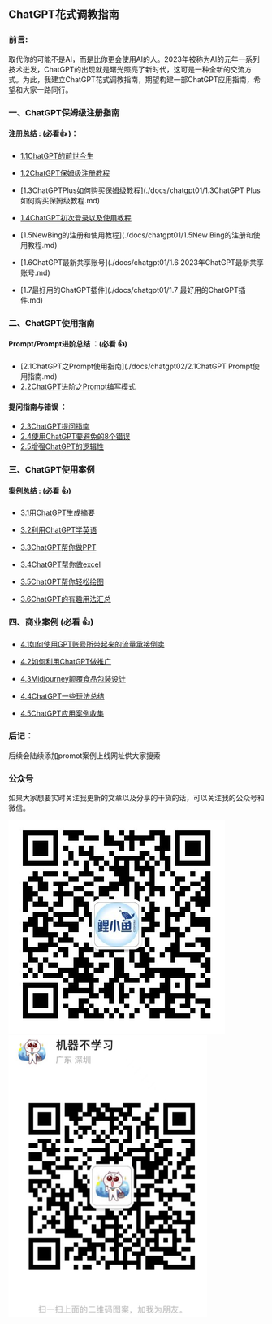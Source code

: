 

## ChatGPT花式调教指南

### 前言:

  取代你的可能不是AI，而是比你更会使用AI的人。2023年被称为AI的元年一系列技术迸发，ChatGPT的出现就是曙光照亮了新时代，这可是一种全新的交流方式。为此，我建立ChatGPT花式调教指南，期望构建一部ChatGPT应用指南，希望和大家一路同行。

### 一、ChatGPT保姆级注册指南

#### **注册总结** : (必看:+1: )：

- [1.1ChatGPT的前世今生](./docs/chatgpt01/1.1ChatGPT的前世今生.md)

- [1.2ChatGPT保姆级注册教程](./docs/chatgpt01/1.2ChatGPT保姆级注册教程.md)

- [1.3ChatGPTPlus如何购买保姆级教程](./docs/chatgpt01/1.3ChatGPT Plus如何购买保姆级教程.md)

- [1.4ChatGPT初次登录以及使用教程](./docs/chatgpt01/1.4ChatGPT初次登录以及使用教程.md)

- [1.5NewBing的注册和使用教程](./docs/chatgpt01/1.5New Bing的注册和使用教程.md)

- [1.6ChatGPT最新共享账号](./docs/chatgpt01/1.6 2023年ChatGPT最新共享账号.md)

- [1.7最好用的ChatGPT插件](./docs/chatgpt01/1.7 最好用的ChatGPT插件.md)

  

### 二、ChatGPT使用指南

#### **Prompt/Prompt进阶总结** ：(必看 :+1:)

- [2.1ChatGPT之Prompt使用指南](./docs/chatgpt02/2.1ChatGPT Prompt使用指南.md)
- [2.2ChatGPT进阶之Prompt编写模式](./docs/chatgpt02/2.2ChatGPT进阶之Prompt编写模式.md)

#### **提问指南与错误** ：

* [2.3ChatGPT提问指南](./docs/chatgpt02/2.3ChatGPT提问指南.md)
* [2.4使用ChatGPT要避免的8个错误](./docs/chatgpt02/2.4使用ChatGPT要避免的8个错误.md)
* [2.5增强ChatGPT的逻辑性](./docs/chatgpt02/2.5增强ChatGPT的逻辑性.md)

### 三、ChatGPT使用案例

#### **案例总结** : (必看 :+1:)

- [3.1用ChatGPT生成摘要](./docs/chatgpt03/3.1用ChatGPT生成摘要.md)
- [3.2利用ChatGPT学英语](./docs/chatgpt03/3.2利用ChatGPT学英语.md)
- [3.3ChatGPT帮你做PPT](./docs/chatgpt03/3.3ChatGPT帮你做PPT.md)

- [3.4ChatGPT帮你做excel](./docs/chatgpt03/3.4ChatGPT帮你做excel.md)
- [3.5ChatGPT帮你轻松绘图](./docs/chatgpt03/3.5ChatGPT帮你轻松绘图.md)
- [3.6ChatGPT的有趣用法汇总](./docs/chatgpt03/3.6ChatGPT的有趣用法汇总.md)

### 四、商业案例 (必看 :+1:)

- [4.1如何使用GPT账号所带起来的流量承接倒卖](./docs/chatgpt04/4.1如何使用GPT账号所带起来的流量承接倒卖.md)
- [4.2如何利用ChatGPT做推广](./docs/chatgpt04/4.2如何利用ChatGPT做推广.md)
- [4.3Midjourney颠覆食品包装设计](./docs/chatgpt04/4.3Midjourney颠覆食品包装设计.md)

- [4.4ChatGPT一些玩法总结](./docs/chatgpt04/4.4ChatGPT一些玩法总结.md)
- [4.5ChatGPT应用案例收集](./docs/chatgpt04/4.5ChatGPT应用案例收集.md)

### 后记：

后续会陆续添加promot案例上线网址供大家搜索

### 公众号

如果大家想要实时关注我更新的文章以及分享的干货的话，可以关注我的公众号和微信。

<img src=".\pictures\image-20230227164234802.png">

<img src=".\pictures\image-20230227164437223.png">

